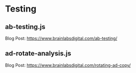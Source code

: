 # Testing

## ab-testing.js

Blog Post: <https://www.brainlabsdigital.com/ab-testing/>

## ad-rotate-analysis.js

Blog Post: <https://www.brainlabsdigital.com/rotating-ad-copy/>

